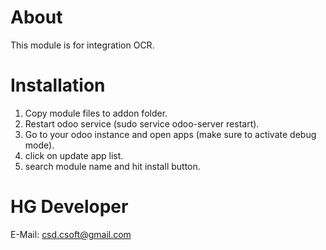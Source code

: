 About
============
This module is for integration OCR.

Installation
============
1) Copy module files to addon folder.
2) Restart odoo service (sudo service odoo-server restart).
3) Go to your odoo instance and open apps (make sure to activate debug mode).
4) click on update app list. 
5) search module name and hit install button.

HG Developer
=====================================
E-Mail: csd.csoft@gmail.com
